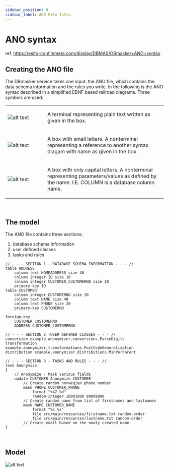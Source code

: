 ```yaml
---
sidebar_position: 0
sidebar_label: ANO File Intro
---
```


# ANO syntax

ref. <https://esito-conf.inmeta.com/display/DBMAS/DBmasker+ANO+syntax>

## Creating the ANO file

The DBmasker service takes one input: the ANO file, which contains the data schema information and the rules you write. In the following is the ANO syntax described in a simplified EBNF based railroad diagrams. Three symbols are used:

<table header-style="none" width="100%" >
<tr>
<td width="25%">

![alt text](/img/docs/ano-syntax/terminal.png 'Terminal')

</td>
<td>

A terminal representing plain text written as given in the box.

</td>
</tr>

<tr>
<td >

![alt text](/img/docs/ano-syntax/definition.png 'Definition')

</td>
<td>

A box with small letters. A nonterminal representing a reference to another syntax diagam
with name as given in the box.

</td>
</tr>

<tr>
<td >

![alt text](/img/docs/ano-syntax/value.png 'Value')

</td>
<td>

A box with only capital letters. A nonterminal representing parameters/values as defined by the name.
I.E. COLUMN is a database column name.

</td>
</tr>
</table>

&nbsp;

## The model

The ANO file contains three sections:

1. database schema information
2. user defined classes
3. tasks and rules


```ano
// - - - SECTION 1 - DATABASE SCHEMA INFORMATION - - - //
table ADDRESS
	column text HOMEADDRESS size 40
	column integer ID size 10
	column integer CUSTOMER_CUSTOMERNO size 10
	primary-key ID
table CUSTOMER
	column integer CUSTOMERNO size 10
	column text NAME size 40
	column text PHONE size 20
	primary-key CUSTOMERNO

foreign-key
	CUSTOMER CUSTOMERNO
	ADDRESS CUSTOMER_CUSTOMERNO

// - - - SECTION 2 -USER DEFINED CLASSES - - - //
conversion example.anonymizer.conversions.ParseDigits
transformation example.anonymizer.transformations.PostCodeGeneralization
distribution example.anonymizer.distributions.MinPerParent

// - - - SECTION 3 - TASKS AND RULES - - - //
task Anonymize
{
	// Anonymize - Mask various fields
	update CUSTOMER Anonymize_CUSTOMER
		// Create random norwegian phone number
		mask PHONE CUSTOMER_PHONE
			format "+47 %d"
			random-integer 10001000 99909990
		// Create random name from list of firstnames and lastnames
		mask NAME CUSTOMER_NAME
			format "%s %s"
			file src/main/resources/firstname.txt random-order
			file src/main/resources/lastname.txt random-order
		// Create email based on the newly created name
}

```

&nbsp;

## Model

![alt text](/img/docs/ano-syntax/model.png 'Model')

&nbsp;